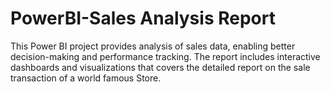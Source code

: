 # PowerBI-Sales Analysis Report
This Power BI project provides analysis of sales data, enabling better decision-making and performance tracking. The report includes interactive dashboards and visualizations that covers the detailed report on the sale transaction of a world famous Store.
